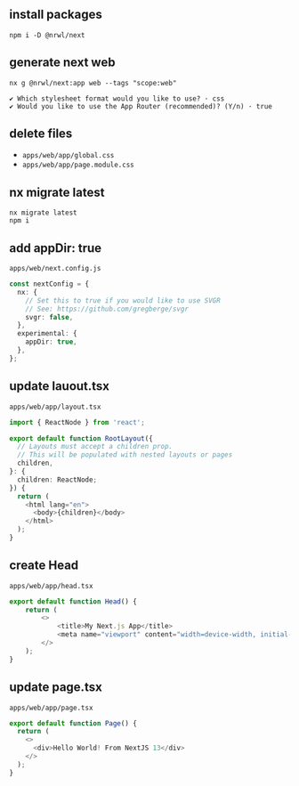## install packages

```shell
npm i -D @nrwl/next
```

## generate next web

```shell
nx g @nrwl/next:app web --tags "scope:web"

✔ Which stylesheet format would you like to use? · css
✔ Would you like to use the App Router (recommended)? (Y/n) · true
```

## delete files

* `apps/web/app/global.css`
* `apps/web/app/page.module.css`

## nx migrate latest

```shell
nx migrate latest
npm i
```

## add appDir: true

 `apps/web/next.config.js`

```ts
const nextConfig = {
  nx: {
    // Set this to true if you would like to use SVGR
    // See: https://github.com/gregberge/svgr
    svgr: false,
  },
  experimental: {
    appDir: true,
  },
};
```

## update lauout.tsx

 `apps/web/app/layout.tsx`

```ts
import { ReactNode } from 'react';

export default function RootLayout({
  // Layouts must accept a children prop.
  // This will be populated with nested layouts or pages
  children,
}: {
  children: ReactNode;
}) {
  return (
    <html lang="en">
      <body>{children}</body>
    </html>
  );
}
```

## create Head

 `apps/web/app/head.tsx`

```ts
export default function Head() {
    return (
        <>
            <title>My Next.js App</title>
            <meta name="viewport" content="width=device-width, initial-scale=1.0" />
        </>
    );
}
```

## update page.tsx

 `apps/web/app/page.tsx`

```ts
export default function Page() {
  return (
    <>
      <div>Hello World! From NextJS 13</div>
    </>
  );
}
```
